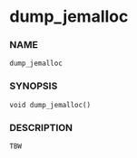 # dump_jemalloc

### NAME

    dump_jemalloc

### SYNOPSIS

    void dump_jemalloc()

### DESCRIPTION

    TBW

